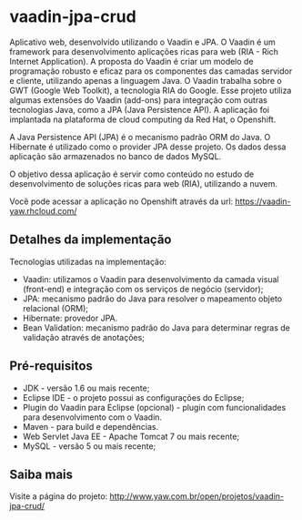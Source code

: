 vaadin-jpa-crud
===============

Aplicativo web, desenvolvido utilizando o Vaadin e JPA. O Vaadin é um framework para desenvolvimento aplicações ricas para web (RIA - Rich Internet Application). A proposta do Vaadin é criar um modelo de programação robusto e eficaz para os componentes das camadas servidor e cliente, utilizando apenas a linguagem Java. O Vaadin trabalha sobre o GWT (Google Web Toolkit), a tecnologia RIA do Google.
Esse projeto utiliza algumas extensões do Vaadin (add-ons) para integração com outras tecnologias Java, como a JPA (Java Persistence API). A aplicação foi implantada na plataforma de cloud computing da Red Hat, o Openshift. 

A Java Persistence API (JPA) é o mecanismo padrão ORM do Java. O Hibernate é utilizado como o provider JPA desse projeto. Os dados dessa aplicação são armazenados no banco de dados MySQL.

O objetivo dessa aplicação é servir como conteúdo no estudo de desenvolvimento de soluções ricas para web (RIA), utilizando a nuvem.

Você pode acessar a aplicação no Openshift através da url: https://vaadin-yaw.rhcloud.com/

Detalhes da implementação
-------
Tecnologias utilizadas na implementação:
* Vaadin: utilizamos o Vaadin para desenvolvimento da camada visual (front-end) e integração com os serviços de negócio (servidor);
* JPA: mecanismo padrão do Java para resolver o mapeamento objeto relacional (ORM);
* Hibernate: provedor JPA.
* Bean Validation: mecanismo padrão do Java para determinar regras de validação através de anotações;

Pré-requisitos
-------
* JDK - versão 1.6 ou mais recente;
* Eclipse IDE - o projeto possui as configurações do Eclipse;
* Plugin do Vaadin para Eclipse (opcional) - plugin com funcionalidades para desenvolvimento com o Vaadin.
* Maven - para build e dependências.
* Web Servlet Java EE - Apache Tomcat 7 ou mais recente;
* MySQL - versão 5 ou mais recente;

Saiba mais
-------
Visite a página do projeto:
http://www.yaw.com.br/open/projetos/vaadin-jpa-crud/

